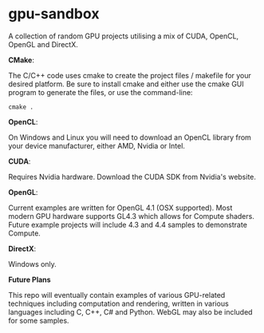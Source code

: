 gpu-sandbox
=======

A collection of random GPU projects utilising a mix of CUDA, OpenCL, OpenGL and DirectX.

**CMake**:

  The C/C++ code uses cmake to create the project files / makefile for your desired platform. Be sure to install cmake and either use the cmake GUI program to generate the files, or use the command-line:
  
    cmake .

**OpenCL**:

  On Windows and Linux you will need to download an OpenCL library from your device manufacturer, either AMD, Nvidia or Intel.
  
**CUDA**:

  Requires Nvidia hardware. Download the CUDA SDK from Nvidia's website.
  
**OpenGL**:

  Current examples are written for OpenGL 4.1 (OSX supported). Most modern GPU hardware supports GL4.3 which allows for Compute shaders. Future example projects will include 4.3 and 4.4 samples to demonstrate Compute.
  
**DirectX**:

  Windows only.
  
**Future Plans**

  This repo will eventually contain examples of various GPU-related techniques including computation and rendering, written in various languages including C, C++, C# and Python.
  WebGL may also be included for some samples.
